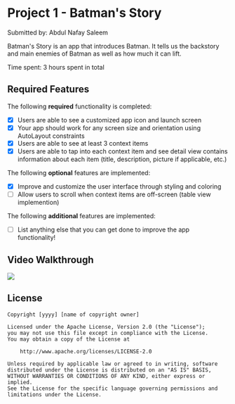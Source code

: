 # Project 1 - Batman's Story

Submitted by: Abdul Nafay Saleem

Batman's Story is an app that introduces Batman. It tells us the backstory and main enemies of Batman as well as how much it can lift.

Time spent: 3 hours spent in total

## Required Features

The following **required** functionality is completed:

- [x] Users are able to see a customized app icon and launch screen
- [x] Your app should work for any screen size and orientation using AutoLayout constraints
- [x] Users are able to see at least 3 context items
- [x] Users are able to tap into each context item and see detail view contains information about each item (title, description, picture if applicable, etc.)
 
The following **optional** features are implemented:

- [x] Improve and customize the user interface through styling and coloring
- [ ] Allow users to scroll when context items are off-screen (table view implemention)

The following **additional** features are implemented:

- [ ] List anything else that you can get done to improve the app functionality!

## Video Walkthrough


<a href="https://www.loom.com/share/9a986c03e9fc4a8aa8abee4858443d00">
</a>
<a href="https://www.loom.com/share/9a986c03e9fc4a8aa8abee4858443d00">
  <img style="max-width:300px;" src="https://cdn.loom.com/sessions/thumbnails/9a986c03e9fc4a8aa8abee4858443d00-with-play.gif">
</a>



## License

    Copyright [yyyy] [name of copyright owner]

    Licensed under the Apache License, Version 2.0 (the "License");
    you may not use this file except in compliance with the License.
    You may obtain a copy of the License at

        http://www.apache.org/licenses/LICENSE-2.0

    Unless required by applicable law or agreed to in writing, software
    distributed under the License is distributed on an "AS IS" BASIS,
    WITHOUT WARRANTIES OR CONDITIONS OF ANY KIND, either express or implied.
    See the License for the specific language governing permissions and
    limitations under the License.
